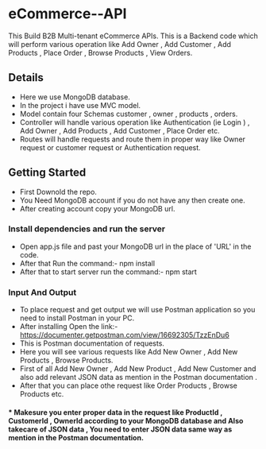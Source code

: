 # eCommerce--API
This Build B2B Multi-tenant eCommerce APIs. This is a Backend code which will perform various operation like Add Owner , Add Customer , Add Products , Place Order , Browse Products , View Orders.

## Details
* Here we use MongoDB database.
* In the project i have use MVC model.
* Model contain four Schemas customer , owner , products , orders.
* Controller will handle various operation like Authentication (ie Login ) , Add Owner , Add Products , Add Customer , Place Order etc.
* Routes will handle requests and route them in proper way like Owner request or customer request or Authentication request.


## Getting Started 

* First Downold the repo.
* You Need MongoDB account if you do not have any then create one. 
* After creating account copy your MongoDB url.

### Install dependencies and run the server

* Open app.js file and past your MongoDB url in the place of 'URL' in the code.
* After that Run the command:- npm install
* After that to start server run the command:- npm start 

### Input And Output

* To place request and get output we will use Postman application so you need to install Postman in your PC.
* After installing Open the link:- https://documenter.getpostman.com/view/16692305/TzzEnDu6
* This is Postman documentation of requests.
* Here you will see various requests like Add New Owner , Add New Products , Browse Products.
* First of all Add New Owner , Add New Product , Add New Customer and also add relevant JSON data as mention in the Postman documentation .
* After that you can place othe request like Order Products , Browse Products etc.


#### * Makesure you enter proper data in the request like ProductId , CustomerId , OwnerId according to your MongoDB database and Also takecare of JSON data , You need to enter JSON data same way as mention in the Postman documentation.
   

   



  
